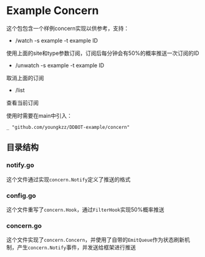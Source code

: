 # Example Concern

这个包包含一个样例concern实现以供参考，支持：

- /watch -s example -t example ID

使用上面的site和type参数订阅，订阅后每分钟会有50%的概率推送一次订阅的ID

- /unwatch -s example -t example ID

取消上面的订阅

- /list

查看当前订阅

使用时需要在main中引入：

```_ "github.com/youngkzz/DDBOT-example/concern"```

## 目录结构

### notify.go

这个文件通过实现`concern.Notify`定义了推送的格式

### config.go

这个文件重写了`concern.Hook`，通过`FilterHook`实现50%概率推送

### concern.go

这个文件实现了`concern.Concern`，并使用了自带的`EmitQueue`作为状态刷新机制，产生`concern.Notify`事件，并发送给框架进行推送